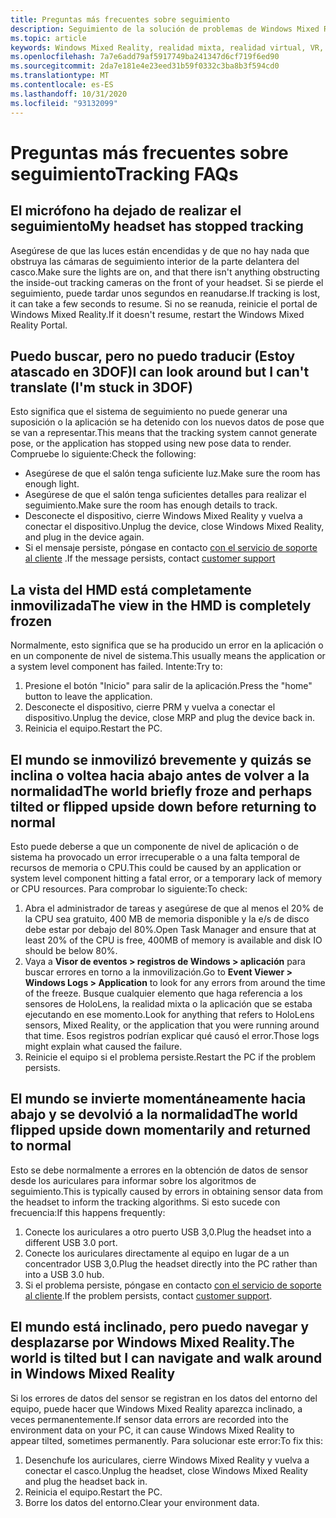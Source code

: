 ```yaml
---
title: Preguntas más frecuentes sobre seguimiento
description: Seguimiento de la solución de problemas de Windows Mixed Reality que va más allá de nuestra documentación de soporte técnico de consumidor estándar.
ms.topic: article
keywords: Windows Mixed Reality, realidad mixta, realidad virtual, VR, MR, solución de problemas, errores, ayuda, soporte técnico, seguimiento
ms.openlocfilehash: 7a7e6add79af5917749ba241347d6cf719f6ed90
ms.sourcegitcommit: 2da7e181e4e23eed31b59f0332c3ba8b3f594cd0
ms.translationtype: MT
ms.contentlocale: es-ES
ms.lasthandoff: 10/31/2020
ms.locfileid: "93132099"
---
```

# <a name="tracking-faqs"></a><span data-ttu-id="aa1e1-104">Preguntas más frecuentes sobre seguimiento</span><span class="sxs-lookup"><span data-stu-id="aa1e1-104">Tracking FAQs</span></span>

## <a name="my-headset-has-stopped-tracking"></a><span data-ttu-id="aa1e1-105">El micrófono ha dejado de realizar el seguimiento</span><span class="sxs-lookup"><span data-stu-id="aa1e1-105">My headset has stopped tracking</span></span>

<span data-ttu-id="aa1e1-106">Asegúrese de que las luces están encendidas y de que no hay nada que obstruya las cámaras de seguimiento interior de la parte delantera del casco.</span><span class="sxs-lookup"><span data-stu-id="aa1e1-106">Make sure the lights are on, and that there isn't anything obstructing the inside-out tracking cameras on the front of your headset.</span></span> <span data-ttu-id="aa1e1-107">Si se pierde el seguimiento, puede tardar unos segundos en reanudarse.</span><span class="sxs-lookup"><span data-stu-id="aa1e1-107">If tracking is lost, it can take a few seconds to resume.</span></span> <span data-ttu-id="aa1e1-108">Si no se reanuda, reinicie el portal de Windows Mixed Reality.</span><span class="sxs-lookup"><span data-stu-id="aa1e1-108">If it doesn't resume, restart the Windows Mixed Reality Portal.</span></span>

## <a name="i-can-look-around-but-i-cant-translate-im-stuck-in-3dof"></a><span data-ttu-id="aa1e1-109">Puedo buscar, pero no puedo traducir (Estoy atascado en 3DOF)</span><span class="sxs-lookup"><span data-stu-id="aa1e1-109">I can look around but I can't translate (I'm stuck in 3DOF)</span></span>

<span data-ttu-id="aa1e1-110">Esto significa que el sistema de seguimiento no puede generar una suposición o la aplicación se ha detenido con los nuevos datos de pose que se van a representar.</span><span class="sxs-lookup"><span data-stu-id="aa1e1-110">This means that the tracking system cannot generate pose, or the application has stopped using new pose data to render.</span></span> <span data-ttu-id="aa1e1-111">Compruebe lo siguiente:</span><span class="sxs-lookup"><span data-stu-id="aa1e1-111">Check the following:</span></span>

* <span data-ttu-id="aa1e1-112">Asegúrese de que el salón tenga suficiente luz.</span><span class="sxs-lookup"><span data-stu-id="aa1e1-112">Make sure the room has enough light.</span></span>
* <span data-ttu-id="aa1e1-113">Asegúrese de que el salón tenga suficientes detalles para realizar el seguimiento.</span><span class="sxs-lookup"><span data-stu-id="aa1e1-113">Make sure the room has enough details to track.</span></span>
* <span data-ttu-id="aa1e1-114">Desconecte el dispositivo, cierre Windows Mixed Reality y vuelva a conectar el dispositivo.</span><span class="sxs-lookup"><span data-stu-id="aa1e1-114">Unplug the device, close Windows Mixed Reality, and plug in the device again.</span></span>
* <span data-ttu-id="aa1e1-115">Si el mensaje persiste, póngase en contacto [con el servicio de soporte al cliente](https://support.microsoft.com/) .</span><span class="sxs-lookup"><span data-stu-id="aa1e1-115">If the message persists, contact [customer support](https://support.microsoft.com/)</span></span>

## <a name="the-view-in-the-hmd-is-completely-frozen"></a><span data-ttu-id="aa1e1-116">La vista del HMD está completamente inmovilizada</span><span class="sxs-lookup"><span data-stu-id="aa1e1-116">The view in the HMD is completely frozen</span></span>

<span data-ttu-id="aa1e1-117">Normalmente, esto significa que se ha producido un error en la aplicación o en un componente de nivel de sistema.</span><span class="sxs-lookup"><span data-stu-id="aa1e1-117">This usually means the application or a system level component has failed.</span></span> <span data-ttu-id="aa1e1-118">Intente:</span><span class="sxs-lookup"><span data-stu-id="aa1e1-118">Try to:</span></span>

1. <span data-ttu-id="aa1e1-119">Presione el botón "Inicio" para salir de la aplicación.</span><span class="sxs-lookup"><span data-stu-id="aa1e1-119">Press the "home" button to leave the application.</span></span>
2. <span data-ttu-id="aa1e1-120">Desconecte el dispositivo, cierre PRM y vuelva a conectar el dispositivo.</span><span class="sxs-lookup"><span data-stu-id="aa1e1-120">Unplug the device, close MRP and plug the device back in.</span></span>
3. <span data-ttu-id="aa1e1-121">Reinicia el equipo.</span><span class="sxs-lookup"><span data-stu-id="aa1e1-121">Restart the PC.</span></span>

## <a name="the-world-briefly-froze-and-perhaps-tilted-or-flipped-upside-down-before-returning-to-normal"></a><span data-ttu-id="aa1e1-122">El mundo se inmovilizó brevemente y quizás se inclina o voltea hacia abajo antes de volver a la normalidad</span><span class="sxs-lookup"><span data-stu-id="aa1e1-122">The world briefly froze and perhaps tilted or flipped upside down before returning to normal</span></span>

<span data-ttu-id="aa1e1-123">Esto puede deberse a que un componente de nivel de aplicación o de sistema ha provocado un error irrecuperable o a una falta temporal de recursos de memoria o CPU.</span><span class="sxs-lookup"><span data-stu-id="aa1e1-123">This could be caused by an application or system level component hitting a fatal error, or a temporary lack of memory or CPU resources.</span></span> <span data-ttu-id="aa1e1-124">Para comprobar lo siguiente:</span><span class="sxs-lookup"><span data-stu-id="aa1e1-124">To check:</span></span>

1. <span data-ttu-id="aa1e1-125">Abra el administrador de tareas y asegúrese de que al menos el 20% de la CPU sea gratuito, 400 MB de memoria disponible y la e/s de disco debe estar por debajo del 80%.</span><span class="sxs-lookup"><span data-stu-id="aa1e1-125">Open Task Manager and ensure that at least 20% of the CPU is free, 400MB of memory is available and disk IO should be below 80%.</span></span>
2. <span data-ttu-id="aa1e1-126">Vaya a **Visor de eventos > registros de Windows > aplicación** para buscar errores en torno a la inmovilización.</span><span class="sxs-lookup"><span data-stu-id="aa1e1-126">Go to **Event Viewer > Windows Logs > Application** to look for any errors from around the time of the freeze.</span></span> <span data-ttu-id="aa1e1-127">Busque cualquier elemento que haga referencia a los sensores de HoloLens, la realidad mixta o la aplicación que se estaba ejecutando en ese momento.</span><span class="sxs-lookup"><span data-stu-id="aa1e1-127">Look for anything that refers to HoloLens sensors, Mixed Reality, or the application that you were running around that time.</span></span> <span data-ttu-id="aa1e1-128">Esos registros podrían explicar qué causó el error.</span><span class="sxs-lookup"><span data-stu-id="aa1e1-128">Those logs might explain what caused the failure.</span></span>
3. <span data-ttu-id="aa1e1-129">Reinicie el equipo si el problema persiste.</span><span class="sxs-lookup"><span data-stu-id="aa1e1-129">Restart the PC if the problem persists.</span></span>

## <a name="the-world-flipped-upside-down-momentarily-and-returned-to-normal"></a><span data-ttu-id="aa1e1-130">El mundo se invierte momentáneamente hacia abajo y se devolvió a la normalidad</span><span class="sxs-lookup"><span data-stu-id="aa1e1-130">The world flipped upside down momentarily and returned to normal</span></span>

<span data-ttu-id="aa1e1-131">Esto se debe normalmente a errores en la obtención de datos de sensor desde los auriculares para informar sobre los algoritmos de seguimiento.</span><span class="sxs-lookup"><span data-stu-id="aa1e1-131">This is typically caused by errors in obtaining sensor data from the headset to inform the tracking algorithms.</span></span> <span data-ttu-id="aa1e1-132">Si esto sucede con frecuencia:</span><span class="sxs-lookup"><span data-stu-id="aa1e1-132">If this happens frequently:</span></span>

1. <span data-ttu-id="aa1e1-133">Conecte los auriculares a otro puerto USB 3,0.</span><span class="sxs-lookup"><span data-stu-id="aa1e1-133">Plug the headset into a different USB 3.0 port.</span></span>
2. <span data-ttu-id="aa1e1-134">Conecte los auriculares directamente al equipo en lugar de a un concentrador USB 3,0.</span><span class="sxs-lookup"><span data-stu-id="aa1e1-134">Plug the headset directly into the PC rather than into a USB 3.0 hub.</span></span>
3. <span data-ttu-id="aa1e1-135">Si el problema persiste, póngase en contacto [con el servicio de soporte al cliente](https://support.microsoft.com/).</span><span class="sxs-lookup"><span data-stu-id="aa1e1-135">If the problem persists, contact [customer support](https://support.microsoft.com/).</span></span>

## <a name="the-world-is-tilted-but-i-can-navigate-and-walk-around-in-windows-mixed-reality"></a><span data-ttu-id="aa1e1-136">El mundo está inclinado, pero puedo navegar y desplazarse por Windows Mixed Reality.</span><span class="sxs-lookup"><span data-stu-id="aa1e1-136">The world is tilted but I can navigate and walk around in Windows Mixed Reality</span></span>

<span data-ttu-id="aa1e1-137">Si los errores de datos del sensor se registran en los datos del entorno del equipo, puede hacer que Windows Mixed Reality aparezca inclinado, a veces permanentemente.</span><span class="sxs-lookup"><span data-stu-id="aa1e1-137">If sensor data errors are recorded into the environment data on your PC, it can cause Windows Mixed Reality to appear tilted, sometimes permanently.</span></span> <span data-ttu-id="aa1e1-138">Para solucionar este error:</span><span class="sxs-lookup"><span data-stu-id="aa1e1-138">To fix this:</span></span>

1. <span data-ttu-id="aa1e1-139">Desenchufe los auriculares, cierre Windows Mixed Reality y vuelva a conectar el casco.</span><span class="sxs-lookup"><span data-stu-id="aa1e1-139">Unplug the headset, close Windows Mixed Reality and plug the headset back in.</span></span>
2. <span data-ttu-id="aa1e1-140">Reinicia el equipo.</span><span class="sxs-lookup"><span data-stu-id="aa1e1-140">Restart the PC.</span></span>
3. <span data-ttu-id="aa1e1-141">Borre los datos del entorno.</span><span class="sxs-lookup"><span data-stu-id="aa1e1-141">Clear your environment data.</span></span>